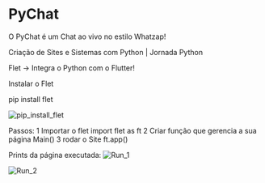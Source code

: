 # PyChat
O PyChat é um Chat ao vivo no estilo Whatzap!

Criação de Sites e Sistemas com Python | Jornada Python

Flet -> Integra o Python com o Flutter!

Instalar o Flet

  pip install flet

  ![pip_install_flet](https://github.com/ClubeMobile/PyChat/assets/13254540/e6699ede-182c-45f5-8d77-348b5ea2679f)


Passos:
1 Importar o flet
	import flet as ft
2 Criar função que gerencia a sua página
	Main()
3 rodar o Site
	ft.app()


 Prints da página executada:
![Run_1](https://github.com/ClubeMobile/PyChat/assets/13254540/ae7562a2-6141-4707-bba6-54144f6c5189)

![Run_2](https://github.com/ClubeMobile/PyChat/assets/13254540/7ab82bed-e667-49f8-8b11-ad37ebaf4309)


 
